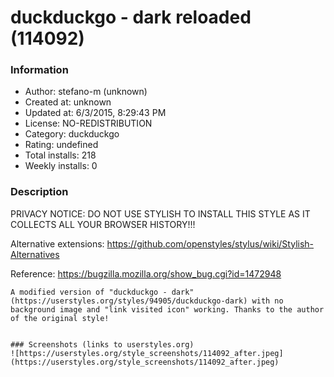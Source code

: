 # duckduckgo - dark reloaded (114092)

### Information
- Author: stefano-m (unknown)
- Created at: unknown
- Updated at: 6/3/2015, 8:29:43 PM
- License: NO-REDISTRIBUTION
- Category: duckduckgo
- Rating: undefined
- Total installs: 218
- Weekly installs: 0


### Description
PRIVACY NOTICE: DO NOT USE STYLISH TO INSTALL THIS STYLE AS IT COLLECTS ALL YOUR BROWSER HISTORY!!!

Alternative extensions: https://github.com/openstyles/stylus/wiki/Stylish-Alternatives

Reference:  https://bugzilla.mozilla.org/show_bug.cgi?id=1472948
~~~~~~~~~
A modified version of "duckduckgo - dark" (https://userstyles.org/styles/94905/duckduckgo-dark) with no background image and "link visited icon" working. Thanks to the author of the original style!


### Screenshots (links to userstyles.org)
![https://userstyles.org/style_screenshots/114092_after.jpeg](https://userstyles.org/style_screenshots/114092_after.jpeg)


